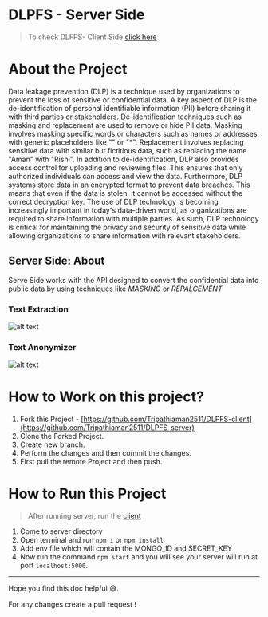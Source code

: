 # DLPFS - Server Side


> To check DLFPS- Client Side [click here](https://github.com/Tripathiaman2511/DLPFS-client) 

# About the Project
Data leakage prevention (DLP) is a technique used by organizations to prevent the loss of sensitive or confidential data. A key aspect of DLP is the de-identification of personal identifiable information (PII) before sharing it with third parties or stakeholders. De-identification techniques such as masking and replacement are used to remove or hide PII data. Masking involves masking specific words or characters such as names or addresses, with generic placeholders like "<PERSON>" or "*". Replacement involves replacing sensitive data with similar but fictitious data, such as replacing the name "Aman" with "Rishi". In addition to de-identification, DLP also provides access control for uploading and reviewing files. This ensures that only authorized individuals can access and view the data. Furthermore, DLP systems store data in an encrypted format to prevent data breaches. This means that even if the data is stolen, it cannot be accessed without the correct decryption key. The use of DLP technology is becoming increasingly important in today's data-driven world, as organizations are required to share information with multiple parties. As such, DLP technology is critical for maintaining the privacy and security of sensitive data while allowing organizations to share information with relevant stakeholders.

## Server Side: About
Serve Side works with the API designed to convert the confidential data into public data by using techniques like *MASKING* or *REPALCEMENT*

### Text Extraction 
![alt text](image.jpg)
### Text Anonymizer
![alt text](image.jpg)


# How to Work on this project?
1. Fork this Project - [https://github.com/Tripathiaman2511/DLPFS-client](https://github.com/Tripathiaman2511/DLPFS-server)
2. Clone the Forked Project. 
3. Create new branch. 
4. Perform the changes and then commit the changes.
5. First pull the remote Project and then push.


# How to Run this Project
> After running server, run the [client](https://github.com/Tripathiaman2511/DLPFS-client)
1. Come to server directory
2. Open terminal and run `npm i` or `npm install`
3. Add env file which will contain the MONGO_ID and SECRET_KEY
3. Now run the command `npm start` and you will see your server will run at port `localhost:5000`. 

---
Hope you find this doc helpful :sweat_smile:.

For any changes create a pull request :exclamation:
